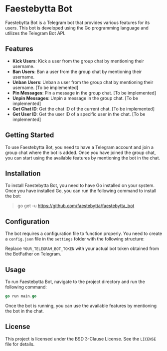 # Faestebytta Bot

Faestebytta Bot is a Telegram bot that provides various features for its users. This bot is developed using the Go programming language and utilizes the Telegram Bot API.

## Features

- **Kick Users**: Kick a user from the group chat by mentioning their username.
- **Ban Users**: Ban a user from the group chat by mentioning their username. 
- **Unban Users**: Unban a user from the group chat by mentioning their username. [To be implemented]
- **Pin Messages**: Pin a message in the group chat. [To be implemented]
- **Unpin Messages**: Unpin a message in the group chat. [To be implemented]
- **Get Chat ID**: Get the chat ID of the current chat. [To be implemented]
- **Get User ID**: Get the user ID of a specific user in the chat. [To be implemented]

## Getting Started

To use Faestebytta Bot, you need to have a Telegram account and join a group chat where the bot is added. Once you have joined the group chat, you can start using the available features by mentioning the bot in the chat.

## Installation

To install Faestebytta Bot, you need to have Go installed on your system. Once you have installed Go, you can run the following command to install the bot:

> go get -u https://github.com/faestebytta/faestebytta_bot


## Configuration

The bot requires a configuration file to function properly. You need to create a `config.json` file in the `settings` folder with the following structure:


Replace `YOUR_TELEGRAM_BOT_TOKEN` with your actual bot token obtained from the BotFather on Telegram.

## Usage

To run Faestebytta Bot, navigate to the project directory and run the following command:

```go
go run main.go
```


Once the bot is running, you can use the available features by mentioning the bot in the chat.

## License

This project is licensed under the BSD 3-Clause License. See the `LICENSE` file for details.


